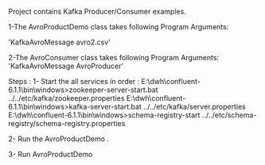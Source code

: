 

Project contains Kafka Producer/Consumer examples.

1-The AvroProductDemo class takes following Program Arguments:

'KafkaAvroMessage avro2.csv'

2-The AvroConsumer class takes following Program Arguments:
'KafkaAvroMessage AvroProducer'

Steps :
1- Start the all services in order :
E:\dwh\confluent-6.1.1\bin\windows>zookeeper-server-start.bat ../../etc/kafka/zookeeper.properties
E:\dwh\confluent-6.1.1\bin\windows>kafka-server-start.bat ../../etc/kafka/server.properties
E:\dwh\confluent-6.1.1\bin\windows>schema-registry-start ../../etc/schema-registry/schema-registry.properties

2- Run the AvroProductDemo .

3- Run AvroProductDemo